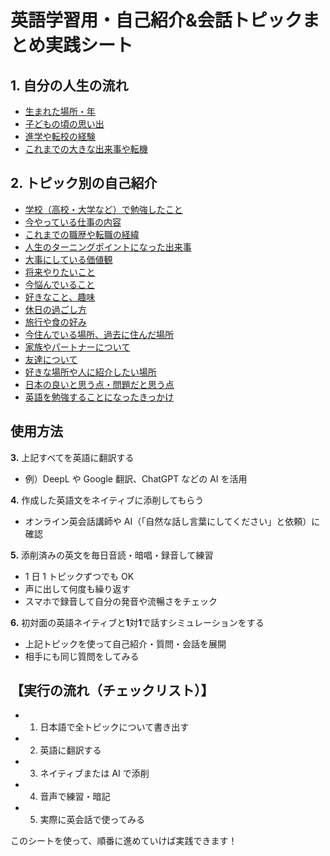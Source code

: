 # 英語学習用・自己紹介&会話トピックまとめ実践シート

## 1. 自分の人生の流れ

- [生まれた場所・年](english_practice/life_story/birth.md)
- [子どもの頃の思い出](english_practice/life_story/childhood_memories.md)
- [進学や転校の経験](english_practice/life_story/education.md)
- [これまでの大きな出来事や転機](english_practice/life_story/major_events.md)

## 2. トピック別の自己紹介

- [学校（高校・大学など）で勉強したこと](english_practice/topics/education.md)
- [今やっている仕事の内容](english_practice/topics/current_job.md)
- [これまでの職歴や転職の経緯](english_practice/topics/career_history.md)
- [人生のターニングポイントになった出来事](english_practice/topics/turning_points.md)
- [大事にしている価値観](english_practice/topics/values.md)
- [将来やりたいこと](english_practice/topics/future_goals.md)
- [今悩んでいること](english_practice/topics/current_concerns.md)
- [好きなこと、趣味](english_practice/topics/hobbies.md)
- [休日の過ごし方](english_practice/topics/weekend_activities.md)
- [旅行や食の好み](english_practice/topics/travel_food.md)
- [今住んでいる場所、過去に住んだ場所](english_practice/topics/living_places.md)
- [家族やパートナーについて](english_practice/topics/family.md)
- [友達について](english_practice/topics/friends.md)
- [好きな場所や人に紹介したい場所](english_practice/topics/favorite_places.md)
- [日本の良いと思う点・問題だと思う点](english_practice/topics/japan_opinions.md)
- [英語を勉強することになったきっかけ](english_practice/topics/english_motivation.md)

## 使用方法

**3.** 上記すべてを英語に翻訳する

- 例）DeepL や Google 翻訳、ChatGPT などの AI を活用

**4.** 作成した英語文をネイティブに添削してもらう

- オンライン英会話講師や AI（「自然な話し言葉にしてください」と依頼）に確認

**5.** 添削済みの英文を毎日音読・暗唱・録音して練習

- 1 日 1 トピックずつでも OK
- 声に出して何度も繰り返す
- スマホで録音して自分の発音や流暢さをチェック

**6.** 初対面の英語ネイティブと**1**対**1**で話すシミュレーションをする

- 上記トピックを使って自己紹介・質問・会話を展開
- 相手にも同じ質問をしてみる

## 【実行の流れ（チェックリスト）】

- 1. 日本語で全トピックについて書き出す
- 2. 英語に翻訳する
- 3. ネイティブまたは AI で添削
- 4. 音声で練習・暗記
- 5. 実際に英会話で使ってみる

このシートを使って、順番に進めていけば実践できます！
